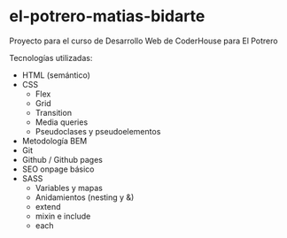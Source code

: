 # el-potrero-matias-bidarte
Proyecto para el curso de Desarrollo Web de CoderHouse para El Potrero

Tecnologías utilizadas:

- HTML (semántico)
- CSS
  - Flex
  - Grid
  - Transition
  - Media queries
  - Pseudoclases y pseudoelementos
- Metodología BEM
- Git
- Github / Github pages
- SEO onpage básico
- SASS
  - Variables y mapas
  - Anidamientos (nesting y &)
  - extend
  - mixin e include
  - each
